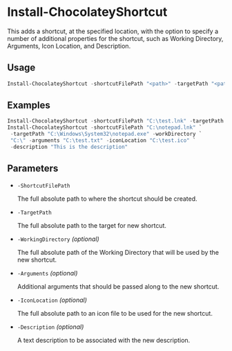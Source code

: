 # Install-ChocolateyShortcut
This adds a shortcut, at the specified location, with the option to specify 
a number of additional properties for the shortcut, such as Working Directory,
Arguments, Icon Location, and Description.

## Usage

```powershell
Install-ChocolateyShortcut -shortcutFilePath "<path>" -targetPath "<path>"
```

## Examples

```powershell
Install-ChocolateyShortcut -shortcutFilePath "C:\test.lnk" -targetPath "C:\test.exe"
Install-ChocolateyShortcut -shortcutFilePath "C:\notepad.lnk" `
 -targetPath "C:\Windows\System32\notepad.exe" -workDirectory `
 "C:\" -arguments "C:\test.txt" -iconLocation "C:\test.ico" `
 -description "This is the description"
```
## Parameters
* `-ShortcutFilePath`

    The full absolute path to where the shortcut should be created.  

* `-TargetPath`

    The full absolute path to the target for new shortcut.  

* `-WorkingDirectory` _(optional)_

    The full absolute path of the Working Directory that will be used by the new shortcut.  

* `-Arguments` _(optional)_

    Additional arguments that should be passed along to the new shortcut.  

* `-IconLocation` _(optional)_

    The full absolute path to an icon file to be used for the new shortcut.  

* `-Description` _(optional)_

    A text description to be associated with the new description.